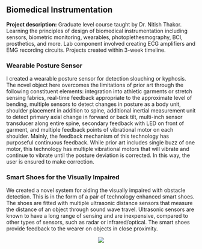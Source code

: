 ## Biomedical Instrumentation

**Project description:** Graduate level course taught by Dr. Nitish Thakor. Learning the principles of design of biomedical instrumentation including sensors, biometric monitoring, wearables, photoplethesmography, BCI, prosthetics, and more. Lab component involved creating ECG amplifiers and EMG recording circuits. Projects created within 3-week timeline.

### Wearable Posture Sensor

I created a wearable posture sensor for detection slouching or kyphosis. The novel object here overcomes the limitations of prior art through the following constituent elements: integration into athletic garments or stretch sensing fabrics, real-time feedback appropriate to the approximate level of bending, multiple sensors to detect changes in posture as a body unit, shoulder placement in addition to spine, additional inertial measurement unit to detect primary axial change in forward or back tilt, multi-inch sensor transducer along entire spine, secondary feedback with LED on front of garment, and multiple feedback points of vibrational motor on each shoulder. Mainly, the feedback mechanism of this technology has purposeful continuous feedback. While prior art includes single buzz of one motor, this technology has multiple vibrational motors that will vibrate and continue to vibrate until the posture deviation is corrected. In this way, the user is ensured to make correction. 


### Smart Shoes for the Visually Impaired

We created a novel system for aiding the visually impaired with obstacle detection. This is in the form of a pair of technology enhanced smart shoes. The shoes are fitted with multiple ultrasonic distance sensors that measure the distance of an object through sound wave travel. Ultrasonic sensors are known to have a long range of sensing and are inexpensive, compared to other types of sensors, such as radar or infrared/optical. The smart shoes provide feedback to the wearer on objects in close proximity. <br>
<center>
  
![](/images/smallshoe.jpg)
</center>


